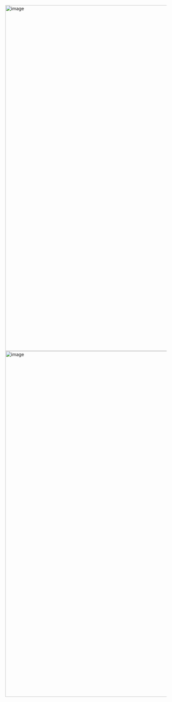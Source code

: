 <img width="1920" height="1080" alt="image" src="https://github.com/user-attachments/assets/5e0d4fc7-8c7d-4c0d-acd4-8f9dd3983c80" /><img width="1920" height="1080" alt="image" src="https://github.com/user-attachments/assets/405f4a03-b517-4f5f-967e-8e655f3a17e0" />

